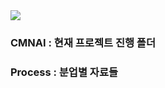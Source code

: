<img src="https://capsule-render.vercel.app/api?type=wave&color=yellow&height=300&section=header&text=CMNAI&fontSize=90" />

### CMNAI : 현재 프로젝트 진행 폴더
### Process : 분업별 자료들
